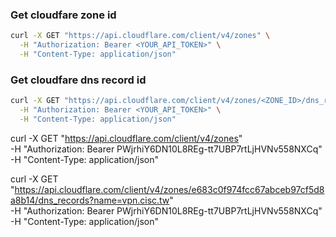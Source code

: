 

### Get cloudfare zone id

```sh
curl -X GET "https://api.cloudflare.com/client/v4/zones" \
  -H "Authorization: Bearer <YOUR_API_TOKEN>" \
  -H "Content-Type: application/json"
```

### Get cloudfare dns record id

```sh
curl -X GET "https://api.cloudflare.com/client/v4/zones/<ZONE_ID>/dns_records?name=vpn.cisc.tw" \
  -H "Authorization: Bearer <YOUR_API_TOKEN>" \
  -H "Content-Type: application/json"
```


curl -X GET "https://api.cloudflare.com/client/v4/zones" \
  -H "Authorization: Bearer PWjrhiY6DN10L8REg-tt7UBP7rtLjHVNv558NXCq" \
  -H "Content-Type: application/json"



  

curl -X GET "https://api.cloudflare.com/client/v4/zones/e683c0f974fcc67abceb97cf5d8a8b14/dns_records?name=vpn.cisc.tw" \
  -H "Authorization: Bearer PWjrhiY6DN10L8REg-tt7UBP7rtLjHVNv558NXCq" \
  -H "Content-Type: application/json"